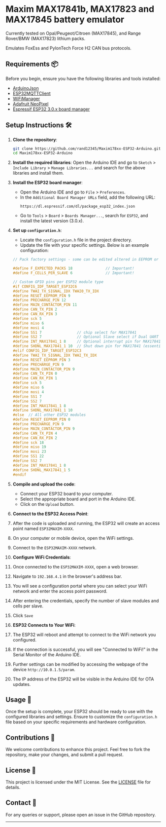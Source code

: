 # Maxim MAX17841b, MAX17823 and MAX17845 battery emulator

Currently tested on Opal/Peugeot/Citroen (MAX17845), and Range Rover/BMW (MAX17823) lithium packs.

Emulates FoxEss and PylonTech Force H2 CAN bus protocols.

## Requirements 📦

Before you begin, ensure you have the following libraries and tools installed:

- [ArduinoJson](https://github.com/bblanchon/ArduinoJson)
- [ESP32MQTTClient](https://github.com/cyijun/ESP32MQTTClient)
- [WiFiManager](https://github.com/tzapu/WiFiManager)
- [Adafruit NeoPixel](https://github.com/adafruit/Adafruit_NeoPixel/)
- [Espressif ESP32 3.0.x board manager](https://dl.espressif.com/dl/package_esp32_index.json)

## Setup Instructions 🛠️

1. **Clone the repository**:
    ```bash
    git clone https://github.com/rand12345/Maxim178xx-ESP32-Arduino.git
    cd Maxim178xx-ESP32-Arduino
    ```

2. **Install the required libraries**:
    Open the Arduino IDE and go to `Sketch` > `Include Library` > `Manage Libraries...` and search for the above libraries and install them.

3. **Install the ESP32 board manager**:
    - Open the Arduino IDE and go to `File` > `Preferences`.
    - In the `Additional Board Manager URLs` field, add the following URL:
      ```
      https://dl.espressif.com/dl/package_esp32_index.json
      ```
    - Go to `Tools` > `Board` > `Boards Manager...`, search for `ESP32`, and install the latest version (3.0.x).

4. **Set up `configuration.h`**:
    - Locate the `configuration.h` file in the project directory.
    - Update the file with your specific settings. Below is an example configuration:

    ```c
    // Pack factory settings - some can be edited altered in EEPROM or WIFI menu

    #define F_EXPECTED_PACKS 18               // Important!
    #define F_CELLS_PER_SLAVE 6               // Important!

    // Custom GPIO pins per ESP32 module type
    #if CONFIG_IDF_TARGET_ESP32C6
    #define TWAI_TX_SIGNAL_IDX TWAI0_TX_IDX
    #define RESET_EEPROM_PIN 9
    #define PRECHARGE_PIN 12
    #define MAIN_CONTACTOR_PIN 11
    #define CAN_TX_PIN 2
    #define CAN_RX_PIN 3
    #define sck 5
    #define miso 6
    #define mosi 4
    #define SS1 7                // chip select for MAX17841
    #define SS2 7                // Optional Slave select if Dual UART is used
    #define INT_MAX17841_1 8     // Optional interrupt pin for MAX17841 (unused)
    #define SHDNL_MAX17841_1 10  // Shut down pin for MAX17841 (essential)
    #elif CONFIG_IDF_TARGET_ESP32C3
    #define TWAI_TX_SIGNAL_IDX TWAI_TX_IDX
    #define RESET_EEPROM_PIN 3
    #define PRECHARGE_PIN 9
    #define MAIN_CONTACTOR_PIN 9
    #define CAN_TX_PIN 0
    #define CAN_RX_PIN 1
    #define sck 5
    #define miso 6
    #define mosi 4
    #define SS1 7
    #define SS2 7
    #define INT_MAX17841_1 8
    #define SHDNL_MAX17841_1 10
    #else  // All other ESP32 modules
    #define RESET_EEPROM_PIN 0
    #define PRECHARGE_PIN 9
    #define MAIN_CONTACTOR_PIN 9
    #define CAN_TX_PIN 4
    #define CAN_RX_PIN 2
    #define sck 18
    #define miso 19
    #define mosi 23
    #define SS1 22
    #define SS2 7
    #define INT_MAX17841_1 8
    #define SHDNL_MAX17841_1 5
    #endif
    ```

5. **Compile and upload the code**:
    - Connect your ESP32 board to your computer.
    - Select the appropriate board and port in the Arduino IDE.
    - Click on the `Upload` button.

6. **Connect to the ESP32 Access Point**:

1. After the code is uploaded and running, the ESP32 will create an access point named `ESP32MAXIM-XXXX`.
2. On your computer or mobile device, open the WiFi settings.
3. Connect to the `ESP32MAXIM-XXXX` network.

7. **Configure WiFi Credentials**:

1. Once connected to the `ESP32MAXIM-XXXX`, open a web browser.
2. Navigate to `192.168.4.1` in the browser's address bar.
3. You will see a configuration portal where you can select your WiFi network and enter the access point password.
4. After entering the credentials, specify the number of slave modules and cells per slave.
5. Click `Save`

8. **ESP32 Connects to Your WiFi**:

1. The ESP32 will reboot and attempt to connect to the WiFi network you configured.
2. If the connection is successful, you will see "Connected to WiFi!" in the Serial Monitor of the Arduino IDE.
3. Further settings can be modified by accessing the webpage of the device `http://10.0.1.5/param`.
4. The IP address of the ESP32 will be visible in the Arduino IDE for OTA updates.

## Usage 🚀

Once the setup is complete, your ESP32 should be ready to use with the configured libraries and settings. Ensure to customize the `configuration.h` file based on your specific requirements and hardware configuration.

## Contributions 🤝

We welcome contributions to enhance this project. Feel free to fork the repository, make your changes, and submit a pull request.

## License 📜

This project is licensed under the MIT License. See the [LICENSE](LICENSE) file for details.

## Contact 📧

For any queries or support, please open an issue in the GitHub repository.

---

